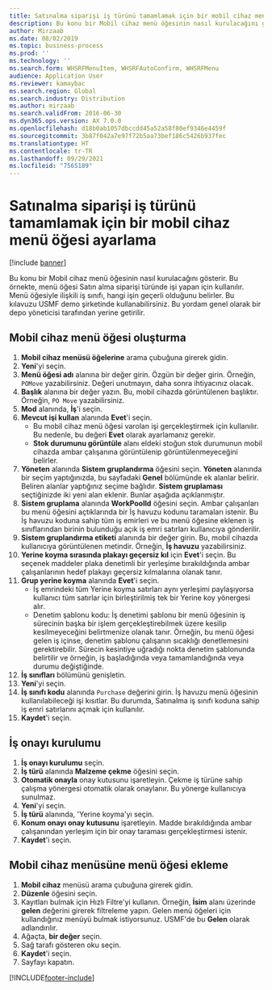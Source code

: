 ```yaml
---
title: Satınalma siparişi iş türünü tamamlamak için bir mobil cihaz menü öğesi ayarlama
description: Bu konu bir Mobil cihaz menü öğesinin nasıl kurulacağını gösterir.
author: Mirzaab
ms.date: 08/02/2019
ms.topic: business-process
ms.prod: ''
ms.technology: ''
ms.search.form: WHSRFMenuItem, WHSRFAutoConfirm, WHSRFMenu
audience: Application User
ms.reviewer: kamaybac
ms.search.region: Global
ms.search.industry: Distribution
ms.author: mirzaab
ms.search.validFrom: 2016-06-30
ms.dyn365.ops.version: AX 7.0.0
ms.openlocfilehash: d18b0ab1057dbccdd45a52a58f80ef9346e4459f
ms.sourcegitcommit: 3b87f042a7e97f72b5aa73bef186c5426b937fec
ms.translationtype: HT
ms.contentlocale: tr-TR
ms.lasthandoff: 09/29/2021
ms.locfileid: "7565189"
---
```

# <a name="set-up-a-mobile-device-menu-item-for-completing-work-of-type-purchase-order"></a>Satınalma siparişi iş türünü tamamlamak için bir mobil cihaz menü öğesi ayarlama

[!include [banner](../../includes/banner.md)]

Bu konu bir Mobil cihaz menü öğesinin nasıl kurulacağını gösterir. Bu örnekte, menü öğesi Satın alma siparişi türünde işi yapan için kullanılır. Menü öğesiyle ilişkili iş sınıfı, hangi işin geçerli olduğunu belirler. Bu kılavuzu USMF demo şirketinde kullanabilirsiniz. Bu yordam genel olarak bir depo yöneticisi tarafından yerine getirilir.


## <a name="create-a-mobile-device-menu-item"></a>Mobil cihaz menü öğesi oluşturma
1. **Mobil cihaz menüsü öğelerine** arama çubuğuna girerek gidin.
2. **Yeni**'yi seçin.
3. **Menü öğesi adı** alanına bir değer girin. Özgün bir değer girin. Örneğin, `POMove` yazabilirsiniz. Değeri unutmayın, daha sonra ihtiyacınız olacak.  
4. **Başlık** alanına bir değer yazın. Bu, mobil cihazda görüntülenen başlıktır. Örneğin, `PO Move` yazabilirsiniz.  
5. **Mod** alanında, **İş**'i seçin.
6. **Mevcut işi kullan** alanında **Evet**'i seçin.
    - Bu mobil cihaz menü öğesi varolan işi gerçekleştirmek için kullanılır. Bu nedenle, bu değeri **Evet** olarak ayarlamanız gerekir.  
    - **Stok durumunu görüntüle** alanı eldeki stoğun stok durumunun mobil cihazda ambar çalışanına görüntülenip görüntülenmeyeceğini belirler.  
7. **Yöneten** alanında **Sistem gruplandırma** öğesini seçin. **Yöneten** alanında bir seçim yaptığınızda, bu sayfadaki **Genel** bölümünde ek alanlar belirir. Beliren alanlar yaptığınız seçime bağlıdır. **Sistem gruplaması** seçtiğinizde iki yeni alan eklenir. Bunlar aşağıda açıklanmıştır.  
8. **Sistem gruplama** alanında **WorkPoolId** öğesini seçin. Ambar çalışanları bu menü öğesini açtıklarında bir İş havuzu kodunu taramaları istenir. Bu İş havuzu koduna sahip tüm iş emirleri ve bu menü öğesine eklenen iş sınıflarından birinin bulunduğu açık iş emri satırları kullanıcıya gönderilir.  
9. **Sistem gruplandırma etiketi** alanında bir değer girin. Bu, mobil cihazda kullanıcıya görüntülenen metindir. Örneğin, **İş havuzu** yazabilirsiniz.  
10. **Yerine koyma sırasında plakayı geçersiz kıl** için **Evet**'i seçin. Bu seçenek maddeler plaka denetimli bir yerleşime bırakıldığında ambar çalışanlarının hedef plakayı geçersiz kılmalarına olanak tanır.  
11. **Grup yerine koyma** alanında **Evet**'i seçin.
    - İş emrindeki tüm Yerine koyma satırları aynı yerleşimi paylaşıyorsa kullanıcı tüm satırlar için birleştirilmiş tek bir Yerine koy yönergesi alır. 
    - Denetim şablonu kodu: İş denetimi şablonu bir menü öğesinin iş sürecinin başka bir işlem gerçekleştirebilmek üzere kesilip kesilmeyeceğini belirtmenize olanak tanır. Örneğin, bu menü öğesi gelen iş içinse, denetim şablonu çalışanın sıcaklığı denetlemesini gerektirebilir. Sürecin kesintiye uğradığı nokta denetim şablonunda belirtilir ve örneğin, iş başladığında veya tamamlandığında veya durumu değiştiğinde.  
12. **İş sınıfları** bölümünü genişletin.
13. **Yeni**'yi seçin.
14. **İş sınıfı kodu** alanında `Purchase` değerini girin. İş havuzu menü öğesinin kullanılabileceği işi kısıtlar. Bu durumda, Satınalma iş sınıfı koduna sahip iş emri satırlarını açmak için kullanılır.  
15. **Kaydet**'i seçin.

## <a name="set-up-work-confirmation"></a>İş onayı kurulumu
1. **İş onayı kurulumu** seçin.
2. **İş türü** alanında **Malzeme çekme** öğesini seçin.
3. **Otomatik onayla** onay kutusunu işaretleyin. Çekme iş türüne sahip çalışma yönergesi otomatik olarak onaylanır. Bu yönerge kullanıcıya sunulmaz.  
4. **Yeni**'yi seçin.
5. **İş türü** alanında, 'Yerine koyma'yı seçin.
6. **Konum onayı onay kutusunu** işaretleyin. Madde bırakıldığında ambar çalışanından yerleşim için bir onay taraması gerçekleştirmesi istenir.  
7. **Kaydet**'i seçin.

## <a name="add-the-menu-item-to-a-mobile-device-menu"></a>Mobil cihaz menüsüne menü öğesi ekleme
1. **Mobil cihaz** menüsü arama çubuğuna girerek gidin.
2. **Düzenle** öğesini seçin.
3. Kayıtları bulmak için Hızlı Filtre'yi kullanın. Örneğin, **İsim** alanı üzerinde **gelen** değerini girerek filtreleme yapın. Gelen menü öğeleri için kullandığınız menüyü bulmak istiyorsunuz. USMF'de bu **Gelen** olarak adlandırılır.  
4. Ağaçta, **bir değer** seçin.
5. Sağ tarafı gösteren oku seçin.
6. **Kaydet**'i seçin.
7. Sayfayı kapatın.


[!INCLUDE[footer-include](../../../includes/footer-banner.md)]